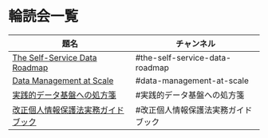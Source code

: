 # 輪読会一覧

|  題名  |  チャンネル  |
| ---- | ---- |
| [The Self-Service Data Roadmap](https://www.amazon.co.jp/dp/B08HSSBC7F/) | #the-self-service-data-roadmap |
| [Data Management at Scale](https://www.amazon.co.jp/dp/B08DXB3878/) | #data-management-at-scale |
| [実践的データ基盤への処方箋](https://www.amazon.co.jp/dp/B09MSX9MQV/) | #実践的データ基盤への処方箋 |
| [改正個人情報保護法実務ガイドブック](https://www.amazon.co.jp/dp/4296110926/) | #改正個人情報保護法実務ガイドブック |
